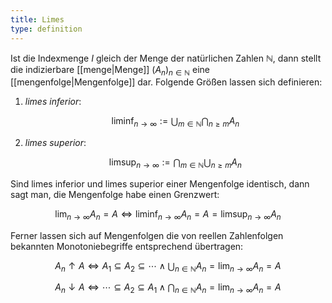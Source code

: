 ```yaml
---
title: Limes
type: definition
---
```


Ist die Indexmenge $I$ gleich der Menge der natürlichen Zahlen $\mathbb{N}$, dann stellt die indizierbare [[menge|Menge]] $(A_n)_{n \in \mathbb{N}}$ eine [[mengenfolge|Mengenfolge]] dar.
Folgende Größen lassen sich definieren:
1. *limes inferior*:
   
   $$
   \liminf_{n \to \infty} := \bigcup_{m \in \mathbb{N}} \bigcap_{n \ge m} A_n
   $$
   
2. *limes superior*:
   
   $$
   \limsup_{n \to \infty} := \bigcap_{m \in \mathbb{N}} \bigcup_{n \ge m} A_n
   $$

Sind limes inferior und limes superior einer Mengenfolge identisch, dann sagt man, die Mengenfolge habe einen Grenzwert:

$$
	\lim_{n \to \infty} A_n = A \iff \liminf_{n \to \infty} A_n = A = \limsup_{n \to \infty} A_n
$$

Ferner lassen sich auf Mengenfolgen die von reellen Zahlenfolgen bekannten Monotoniebegriffe entsprechend übertragen:

$$
	A_n \uparrow A \iff A_1 \subseteq A_2 \subseteq \cdots \land \bigcup_{n \in \mathbb{N}} A_n = \lim_{n \to \infty} A_n = A
$$

$$
	A_n \downarrow A \iff \cdots \subseteq A_2 \subseteq A_1 \land \bigcap_{n \in \mathbb{N}} A_n = \lim_{n \to \infty} A_n = A
$$